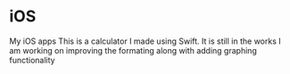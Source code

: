 # iOS
My iOS apps
This is a calculator I made using Swift. 
It is still in the works I am working on improving the formating along with adding graphing functionality 
